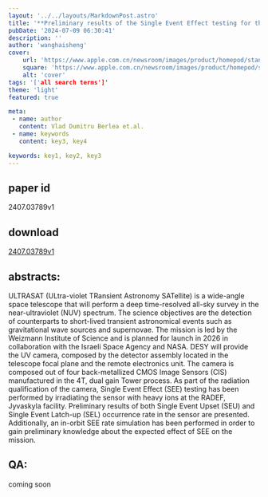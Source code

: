 ```yaml
---
layout: '../../layouts/MarkdownPost.astro'
title: '**Preliminary results of the Single Event Effect testing for the ULTRASAT sensors**'
pubDate: '2024-07-09 06:30:41'
description: ''
author: 'wanghaisheng'
cover:
    url: 'https://www.apple.com.cn/newsroom/images/product/homepod/standard/Apple-HomePod-hero-230118_big.jpg.large_2x.jpg'
    square: 'https://www.apple.com.cn/newsroom/images/product/homepod/standard/Apple-HomePod-hero-230118_big.jpg.large_2x.jpg'
    alt: 'cover'
tags: '['all search terms']' 
theme: 'light'
featured: true

meta:
 - name: author
   content: Vlad Dumitru Berlea et.al.
 - name: keywords
   content: key3, key4

keywords: key1, key2, key3
---
```


## paper id
2407.03789v1
## download
[2407.03789v1](http://arxiv.org/abs/2407.03789v1)
## abstracts:
ULTRASAT (ULtra-violet TRansient Astronomy SATellite) is a wide-angle space telescope that will perform a deep time-resolved all-sky survey in the near-ultraviolet (NUV) spectrum. The science objectives are the detection of counterparts to short-lived transient astronomical events such as gravitational wave sources and supernovae. The mission is led by the Weizmann Institute of Science and is planned for launch in 2026 in collaboration with the Israeli Space Agency and NASA. DESY will provide the UV camera, composed by the detector assembly located in the telescope focal plane and the remote electronics unit. The camera is composed out of four back-metallized CMOS Image Sensors (CIS) manufactured in the 4T, dual gain Tower process. As part of the radiation qualification of the camera, Single Event Effect (SEE) testing has been performed by irradiating the sensor with heavy ions at the RADEF, Jyvaskyla facility. Preliminary results of both Single Event Upset (SEU) and Single Event Latch-up (SEL) occurrence rate in the sensor are presented. Additionally, an in-orbit SEE rate simulation has been performed in order to gain preliminary knowledge about the expected effect of SEE on the mission.
## QA:
coming soon
